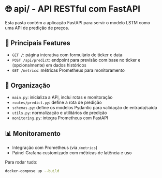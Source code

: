 # 🌐 api/ - API RESTful com FastAPI

Esta pasta contém a aplicação FastAPI para servir o modelo LSTM como uma API de predição de preços.

## 🚀 Principais Features

- `GET /`: página interativa com formulário de ticker e data
- `POST /api/predict`: endpoint para previsão com base no ticker e (opcionalmente) em dados históricos
- `GET /metrics`: métricas Prometheus para monitoramento

## 🧩 Organização

- `main.py`: inicializa a API, inclui rotas e monitoração
- `routes/predict.py`: define a rota de predição
- `schemas.py`: define os modelos Pydantic para validação de entrada/saída
- `utils.py`: normalização e utilitários de predição
- `monitoring.py`: integra Prometheus com FastAPI

## 📊 Monitoramento

- Integração com Prometheus (via `/metrics`)
- Painel Grafana customizado com métricas de latência e uso

Para rodar tudo:

```bash
docker-compose up --build
```
